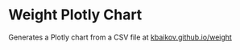 # Weight Plotly Chart

Generates a Plotly chart from a CSV file at [kbaikov.github.io/weight](https://kbaikov.github.io/weight/)

